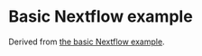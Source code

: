 # Basic Nextflow example

Derived from [the basic Nextflow example](https://github.com/nextflow-io/nextflow/blob/79239f05ffd1114d559aa38617759cb58a8cf8ab/tests/basic.nf).
